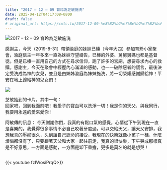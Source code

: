 ```yaml
---
title: "2017 – 12 – 09 育玲為芝敏施洗"
date: 2025-04-12T04:17:08+0800
draft: false
# original_url: https://cmtc.tw/2017-12-09-%e8%82%b2%e7%8e%b2%e7%82%ba%e8%8a%9d%e6%95%8f%e6%96%bd%e6%b4%97
---
```


![2017 – 12 – 09 育玲為芝敏施洗](/images/243441.jpg "2017 – 12 – 09 育玲為芝敏施洗")


感謝主，今天（2019-8-31）帶領渝庭的妹妹已榛（今年大四）參加育玲小家聚會，渝庭信主一年多來一直為妹妹守望禱告，已榛的外婆、舅舅舅媽也都是基督徒。但是已榛一直用自己的方式在尋求信仰，跑了許多的宮廟，想要尋求內心的救贖。感謝主，今天在聚會中經歷內心滿滿的感動，也一一破除惡者的謊言，最後決定受洗成為神的女兒，並且是由姊姊渝庭為妹妹施洗，將一切榮耀感謝歸給神！平安在地上歸給神的兒女們！

![](/images/Rvn30T2.jpg)

芝敏抽到的卡片，其中一句：  
回家吧，回到我面前吧！我愛子的寶血可以洗淨一切！我是你的天父，與我同行，我要用永遠的愛來愛你！

阿敏傳的訊息： 今天謝謝你們，我真的有鬆口氣的感覺，心情從下午到現在一直是喜樂的，我覺得很多事情不必自己咬著牙度過，可以交給天父，讓天父安排，我想我真的壓抑很久，久到讓自己認命的接受，我現在的快樂就像小孩子一樣，什麼煩惱都沒有了，只要跟著天父和大家一起往前走，我真的很怏樂，下午哭成那樣真是不好意思，一方面是感動，一方面是卸下重擔，更多是莫名的就是想哭！

<br>
{{< youtube fzIWosiPrqQ>}}
